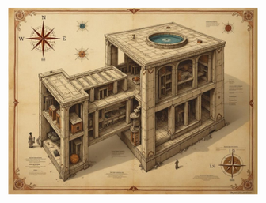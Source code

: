 ![Ancient technical drawing of the Gallery of False Gods, showing three main chambers with impossible geometric patterns and constellation maps. Victorian-era architectural style meets cosmic horror. Detailed annotations of star patterns and reality tears. Aged parchment texture with ink and watercolor. Features include the mile-high colonnade, pantheon space, and idol forge chamber. Decorative elements include small idol sketches and geometric patterns.](map_caption_1.jpeg)
